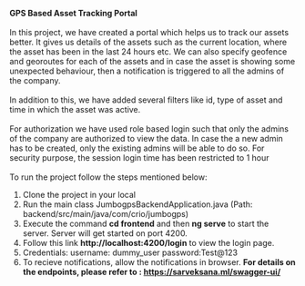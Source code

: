 <b>GPS Based Asset Tracking Portal</b><br><br>
  In this project, we have created a portal which helps us to track our assets better. It gives us details of the assets such as the current location, where the asset has been in the last 24 hours etc. We can also specify geofence and georoutes for each of the assets and in case the asset is showing some unexpected behaviour, then a notification is triggered to all the admins of the company.<br><br>
  In addition to this, we have added several filters like id, type of asset and time in which the asset was active.<br><br>
  For authorization we have used role based login such that only the admins of the company are authorized to view the data. In case the a new admin has to be created, only the existing admins will be able to do so. For security purpose, the session login time has been restricted to 1 hour <br><br>
  To run the project follow the steps mentioned below:<br>
  1. Clone the project in your local<br>
  2. Run the main class JumbogpsBackendApplication.java (Path: backend/src/main/java/com/crio/jumbogps)<br>
  3. Execute the command <b>cd frontend</b> and then <b>ng serve</b> to start the server. Server will get started on port 4200. <br>
  4. Follow this link <b>http://localhost:4200/login</b> to view the login page.<br>
  5. Credentials: username: dummy_user password:Test@123<br>
  6. To recieve notifications, allow the notifications in browser.
  <b>For details on the endpoints, please refer to :
  https://sarveksana.ml/swagger-ui/ </b>
